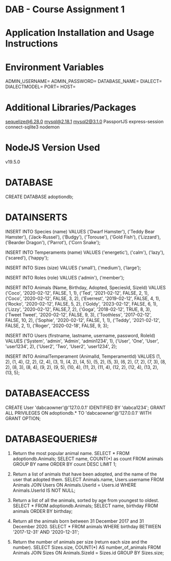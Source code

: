 # DAB - Course Assignment 1
# Application Installation and Usage Instructions


# Environment Variables
ADMIN_USERNAME=
ADMIN_PASSWORD=
DATABASE_NAME=
DIALECT=
DIALECTMODEL=
PORT=
HOST=

# Additional Libraries/Packages
sequelize@6.28.0
mysql@2.18.1
mysql2@3.1.0
PassportJS
express-session
connect-sqlite3
nodemon

# NodeJS Version Used
v19.5.0

# DATABASE
CREATE DATABASE adoptiondb;

# DATAINSERTS
INSERT INTO Species (name)
VALUES
('Dwarf Hamster'),
('Teddy Bear Hamster'),
('Jack-Russel'),
('Budgy'),
('Torouse'),
('Gold Fish'),
('Lizzard'),
('Bearder Dragon'),
('Parrot'),
('Corn Snake');

INSERT INTO Temperaments (name)
VALUES
('energetic'),
('calm'),
('lazy'),
('scared'),
('happy');

INSERT INTO Sizes (size)
VALUES
('small'),
('medium'),
('large');

INSERT INTO Roles (role)
VALUES
('admin'),
('member');

INSERT INTO Animals (Name, Birthday, Adopted, SpeciesId, SizeId)
VALUES
('Coco', '2020-02-12', FALSE, 1, 1),
('Ted', '2021-02-12', FALSE, 2, 1),
('Coco', '2020-02-12', FALSE, 3, 2),
('Everrest', '2019-02-12', FALSE, 4, 1),
('Rocko', '2020-02-12', FALSE, 5, 2),
('Goldy', '2023-02-12', FALSE, 6, 1),
('Lizzy', '2020-02-12', FALSE,7, 2),
('Goga', '2018-02-12', TRUE, 8, 3),
('Tweet Tweet', '2020-02-12', FALSE, 9, 3),
('Toothless', '2017-02-12', FALSE, 10, 2),
('Sophie', '2020-02-12', FALSE, 1, 1),
('Teddy', '2021-02-12', FALSE, 2, 1),
('Roger', '2020-02-18', FALSE, 9, 3);
  
INSERT INTO Users (firstname, lastname, username, password, RoleId)
VALUES
('System', 'admin', 'Admin', 'admin1234', 1),
('User', 'One', 'User', 'user1234', 2),
('User2', 'Two', 'User2', 'user1234', 2);

INSERT INTO AnimalTemperament (AnimalId, TemperamentId)
VALUES
(1, 2),
(1, 4),
 (2, 2),
 (2, 4),
 (3, 1),
 (4, 2),
 (4, 5),
 (5, 2),
 (5, 3),
 (6, 2),
 (7, 2),
 (7, 3),
 (8, 2),
 (8, 3),
 (8, 4),
 (9, 2),
 (9, 5),
 (10, 4),
 (11, 2),
 (11, 4),
 (12, 2),
 (12, 4),
 (13, 2),
 (13, 5);

# DATABASEACCESS
CREATE User 'dabcaowner'@'127.0.0.1' IDENTIFIED BY 'dabca1234';
GRANT ALL PRIVILEGES ON adoptiondb.* TO 'dabcaowner'@'127.0.0.1' WITH GRANT OPTION;


# DATABASEQUERIES# 
1. Return the most popular animal name.
   SELECT * FROM adoptiondb.Animals;
   SELECT name, COUNT(*) as count
   FROM animals
   GROUP BY name
   ORDER BY count DESC
   LIMIT 1;

2. Return a list of animals that have been adopted, and the name of the user that adopted them.
   SELECT Animals.name, Users.username
   FROM Animals
   JOIN Users ON Animals.UserId = Users.id
   WHERE Animals.UserId IS NOT NULL;

3. Return a list of all the animals, sorted by age from youngest to oldest.
   SELECT * FROM adoptiondb.Animals;
   SELECT name, birthday
   FROM animals
   ORDER BY birthday;

4. Return all the animals born between 31 December 2017 and 31 December 2020.
   SELECT *
   FROM animals
   WHERE birthday BETWEEN '2017-12-31' AND '2020-12-31';

5. Return the number of animals per size (return each size and the number).
   SELECT Sizes.size, COUNT(*) AS number_of_animals
   FROM Animals
   JOIN Sizes ON Animals.SizeId = Sizes.id
   GROUP BY Sizes.size;
